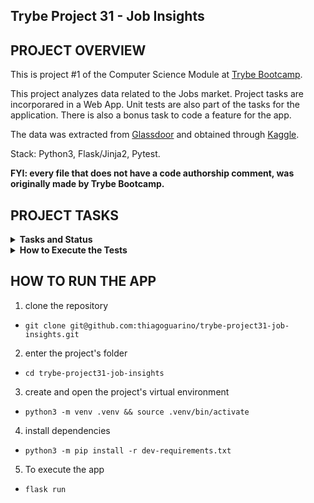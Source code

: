 ## Trybe Project 31 - Job Insights


## PROJECT OVERVIEW

  This is project #1 of the Computer Science Module at [Trybe Bootcamp](https://www.betrybe.com/).

  This project analyzes data related to the Jobs market. Project tasks are incorporared in a Web App. Unit tests are also part of the tasks for the application. There is also a bonus task to code a feature for the app.

  The data was extracted from [Glassdoor](https://www.glassdoor.com.br/) and obtained through [Kaggle](https://www.kaggle.com/atharvap329/glassdoor-data-science-job-data).

  Stack: Python3, Flask/Jinja2, Pytest.

  <strong>FYI: every file that does not have a code authorship comment, was originally made by Trybe Bootcamp.</strong>

## PROJECT TASKS

<details>
  <summary>
    <b>Tasks and Status</b>
  </summary>

  *description* | *status*
  --- | :---:
  1 - Implement a function read | :heavy_check_mark:
  2 - Implement a function get_unique_job_types | :heavy_check_mark:
  3 - Implement a function get_unique_industries | :heavy_check_mark:
  4 - Implement a function get_max_salary | :heavy_check_mark:
  5 - Implement a function get_min_salary | :heavy_check_mark:
  6 - Implement a function filter_by_job_type | :heavy_check_mark:
  7 - Implement a function filter_by_industry | :heavy_check_mark:
  8 - Implement a function matches_salary_range | :heavy_check_mark:
  9 - Implement a function filter_by_salary_range | :heavy_check_mark:
  10 - Implement a test to count_ocurrences function | :heavy_check_mark:
  11 - Implement a test to read_brazilian_file function | :heavy_check_mark:
  12 - Implement a test to sort_by function | :heavy_check_mark:
  13.1 - Create a route /job receiving index param | :heavy_check_mark:
  13.2 - Create a view job, receiving index param | :heavy_check_mark:
  13.3 - Implement view job so that it returns status code 200 to valid jobs | :heavy_check_mark:
  13.4 - Implement view job that returns the exact HTML of a job's page | :heavy_check_mark:
</details>

<details>
  <summary><strong>How to Execute the Tests</strong></summary><br />

  To execute the tests, first check if you have the virtual environment up and running.

  <strong>To Execute All tests:</strong> ```$ python3 -m pytest```

  the file `pyproject.toml` already correctly configures pytest. However, in case you have issues with that and want a complete explicit output, the command is:

  ```bash
  python3 -m pytest -s -vv
  ```

  In case you need to execute just one test file, use the command:

  ```bash
  python3 -m pytest tests/nomedoarquivo.py
  ```

  In case you need to execute just one test function, use the command:

  ```bash
  python3 -m pytest -k nome_da_func_de_tests
  ```

  If you wish that the tests stop from being executed when the first error happens, use the param `-x`

  ```bash
  python3 -m pytest -x tests/test_jobs.py
  ```

  To execute a specific test of a file, type the command:

  ```bash
  python3 -m pytest tests/nomedoarquivo.py::test_nome_do_teste
  ```
</details>

## HOW TO RUN THE APP

  1. clone the repository

   - `git clone git@github.com:thiagoguarino/trybe-project31-job-insights.git`
  
  2. enter the project's folder 

   - `cd trybe-project31-job-insights`

  3. create and open the project's virtual environment

  - `python3 -m venv .venv && source .venv/bin/activate`
  
  4. install dependencies

  - `python3 -m pip install -r dev-requirements.txt`

  5. To execute the app

  - `flask run`  
